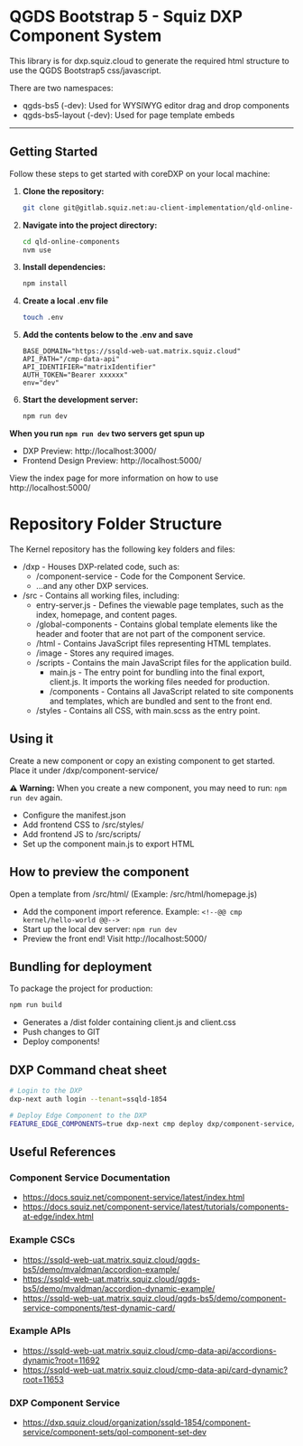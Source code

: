 # QGDS Bootstrap 5 - Squiz DXP Component System

This library is for dxp.squiz.cloud to generate the required html structure to use the QGDS Bootstrap5 css/javascript.

There are two namespaces:

- qgds-bs5 (-dev): Used for WYSIWYG editor drag and drop components
- qgds-bs5-layout (-dev): Used for page template embeds

---

## Getting Started

Follow these steps to get started with coreDXP on your local machine:

1. **Clone the repository:**
    ```bash
    git clone git@gitlab.squiz.net:au-client-implementation/qld-online-components.git
    ```

2. **Navigate into the project directory:**
    ```bash
    cd qld-online-components
    nvm use
    ```

3. **Install dependencies:**
    ```bash
    npm install
    ```


4. **Create a local .env file**

    ```bash
    touch .env
    ```

5.  **Add the contents below to the .env and save**
    ```
    BASE_DOMAIN="https://ssqld-web-uat.matrix.squiz.cloud"
    API_PATH="/cmp-data-api"
    API_IDENTIFIER="matrixIdentifier"
    AUTH_TOKEN="Bearer xxxxxx"
    env="dev"
    ```

6. **Start the development server:**
    ```bash
    npm run dev
    ```

**When you run ```npm run dev``` two servers get spun up**

- DXP Preview: http://localhost:3000/
- Frontend Design Preview: http://localhost:5000/

View the index page for more information on how to use http://localhost:5000/


# Repository Folder Structure
The Kernel repository has the following key folders and files:

- /dxp - Houses DXP-related code, such as:
    - /component-service - Code for the Component Service.
    - ...and any other DXP services.
- /src - Contains all working files, including:
    - entry-server.js - Defines the viewable page templates, such as the index, homepage, and content pages.
    - /global-components - Contains global template elements like the header and footer that are not part of the component service.
    - /html - Contains JavaScript files representing HTML templates.
    - /image - Stores any required images.
    - /scripts - Contains the main JavaScript files for the application build.
        - main.js - The entry point for bundling into the final export, client.js. It imports the working files needed for production.
        - /components - Contains all JavaScript related to site components and templates, which are bundled and sent to the front end.
    - /styles - Contains all CSS, with main.scss as the entry point.

## Using it
Create a new component or copy an existing component to get started. Place it under /dxp/component-service/

**:warning: Warning:** When you create a new component, you may need to run: ```npm run dev``` again.

- Configure the manifest.json
- Add frontend CSS to /src/styles/
- Add frontend JS to /src/scripts/
- Set up the component main.js to export HTML

## How to preview the component
Open a template from /src/html/ (Example: /src/html/homepage.js)

- Add the component import reference. Example: ```<!--@@ cmp kernel/hello-world @@-->```
- Start up the local dev server: ```npm run dev```
- Preview the front end! Visit http://localhost:5000/

## Bundling for deployment
To package the project for production: 

```bash
npm run build
```

- Generates a /dist folder containing client.js and client.css
- Push changes to GIT
- Deploy components!

## DXP Command cheat sheet
 
```bash
# Login to the DXP
dxp-next auth login --tenant=ssqld-1854
```

```bash
# Deploy Edge Component to the DXP
FEATURE_EDGE_COMPONENTS=true dxp-next cmp deploy dxp/component-service/{cmp_directory}
```


## Useful References

### Component Service Documentation
- https://docs.squiz.net/component-service/latest/index.html
- https://docs.squiz.net/component-service/latest/tutorials/components-at-edge/index.html

### Example CSCs
- https://ssqld-web-uat.matrix.squiz.cloud/qgds-bs5/demo/mvaldman/accordion-example/
- https://ssqld-web-uat.matrix.squiz.cloud/qgds-bs5/demo/mvaldman/accordion-dynamic-example/
- https://ssqld-web-uat.matrix.squiz.cloud/qgds-bs5/demo/component-service-components/test-dynamic-card/

### Example APIs
- https://ssqld-web-uat.matrix.squiz.cloud/cmp-data-api/accordions-dynamic?root=11692
- https://ssqld-web-uat.matrix.squiz.cloud/cmp-data-api/card-dynamic?root=11653

### DXP Component Service 
- https://dxp.squiz.cloud/organization/ssqld-1854/component-service/component-sets/qol-component-set-dev